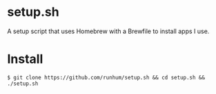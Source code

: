 # setup.sh
A setup script that uses Homebrew with a Brewfile to install apps I use.


# Install
`$ git clone https://github.com/runhum/setup.sh && cd setup.sh && ./setup.sh`

